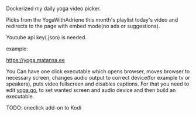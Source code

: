 Dockerized my daily yoga video picker.

Picks from the YogaWithAdriene this month's playlist today's video and redirects to the page with embed mode(no ads or suggestions).

Youtube api key(.json) is needed.

example:

https://yoga.matansa.ee

You Can have one click executable which opens browser, moves browser to necessary screen, changes audio output to correct device(for example tv or speakers), puts video fullscreen and disables captions. For that you need to edit [yoga.go](yoga.go), to set wanted screen and audio device and then build an executable.

TODO: oneclick add-on to Kodi
